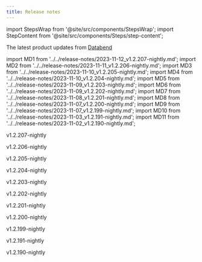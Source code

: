```yaml
---
title: Release notes
---
```


import StepsWrap from '@site/src/components/StepsWrap';
import StepContent from '@site/src/components/Steps/step-content';

The latest product updates from [Databend](https://github.com/datafuselabs/databend)

import MD1 from '../../release-notes/2023-11-12_v1.2.207-nightly.md';
import MD2 from '../../release-notes/2023-11-11_v1.2.206-nightly.md';
import MD3 from '../../release-notes/2023-11-10_v1.2.205-nightly.md';
import MD4 from '../../release-notes/2023-11-10_v1.2.204-nightly.md';
import MD5 from '../../release-notes/2023-11-09_v1.2.203-nightly.md';
import MD6 from '../../release-notes/2023-11-09_v1.2.202-nightly.md';
import MD7 from '../../release-notes/2023-11-08_v1.2.201-nightly.md';
import MD8 from '../../release-notes/2023-11-07_v1.2.200-nightly.md';
import MD9 from '../../release-notes/2023-11-07_v1.2.199-nightly.md';
import MD10 from '../../release-notes/2023-11-03_v1.2.191-nightly.md';
import MD11 from '../../release-notes/2023-11-02_v1.2.190-nightly.md';


<StepsWrap> 



<StepContent outLink="https://github.com/datafuselabs/databend/releases/tag/v1.2.207-nightly" number="" title="Nov 12, 2023">

<p>v1.2.207-nightly</p><MD1 />

</StepContent>

<StepContent outLink="https://github.com/datafuselabs/databend/releases/tag/v1.2.206-nightly" number="" title="Nov 11, 2023">

<p>v1.2.206-nightly</p><MD2 />

</StepContent>

<StepContent outLink="https://github.com/datafuselabs/databend/releases/tag/v1.2.205-nightly" number="" title="Nov 10, 2023">

<p>v1.2.205-nightly</p><MD3 />

</StepContent>

<StepContent outLink="https://github.com/datafuselabs/databend/releases/tag/v1.2.204-nightly" number="" title="Nov 10, 2023">

<p>v1.2.204-nightly</p><MD4 />

</StepContent>

<StepContent outLink="https://github.com/datafuselabs/databend/releases/tag/v1.2.203-nightly" number="" title="Nov 9, 2023">

<p>v1.2.203-nightly</p><MD5 />

</StepContent>

<StepContent outLink="https://github.com/datafuselabs/databend/releases/tag/v1.2.202-nightly" number="" title="Nov 9, 2023">

<p>v1.2.202-nightly</p><MD6 />

</StepContent>

<StepContent outLink="https://github.com/datafuselabs/databend/releases/tag/v1.2.201-nightly" number="" title="Nov 8, 2023">

<p>v1.2.201-nightly</p><MD7 />

</StepContent>

<StepContent outLink="https://github.com/datafuselabs/databend/releases/tag/v1.2.200-nightly" number="" title="Nov 7, 2023">

<p>v1.2.200-nightly</p><MD8 />

</StepContent>

<StepContent outLink="https://github.com/datafuselabs/databend/releases/tag/v1.2.199-nightly" number="" title="Nov 7, 2023">

<p>v1.2.199-nightly</p><MD9 />

</StepContent>

<StepContent outLink="https://github.com/datafuselabs/databend/releases/tag/v1.2.191-nightly" number="" title="Nov 3, 2023">

<p>v1.2.191-nightly</p><MD10 />

</StepContent>

<StepContent outLink="https://github.com/datafuselabs/databend/releases/tag/v1.2.190-nightly" number="" title="Nov 2, 2023">

<p>v1.2.190-nightly</p><MD11 />

</StepContent>

</StepsWrap> 
